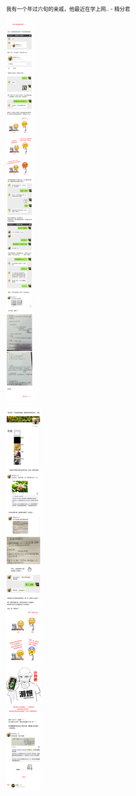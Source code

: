 我有一个年过六旬的亲戚，他最近在学上网.. - 精分君

![c6b6a7d891a94c4bb0812a1ea4605d1a.jpg](https://raw.githubusercontent.com/wxlzmt/cdn1/master/ext/qw/groups/20005/c6b6a7d891a94c4bb0812a1ea4605d1a.jpg)

![a84d8aaa2d754fd99d33ee396114da53.jpg](https://raw.githubusercontent.com/wxlzmt/cdn1/master/ext/qw/groups/20005/a84d8aaa2d754fd99d33ee396114da53.jpg)
